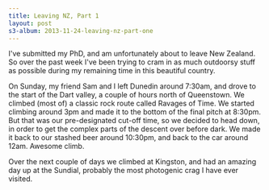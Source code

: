 ```yaml
---
title: Leaving NZ, Part 1
layout: post
s3-album: 2013-11-24-leaving-nz-part-one
---
```


I've submitted my PhD, and am unfortunately about to leave New Zealand.  So
over the past week I've been trying to cram in as much outdoorsy stuff as
possible during my remaining time in this beautiful country.


On Sunday, my friend Sam and I left Dunedin around 7:30am, and drove to the
start of the Dart valley, a couple of hours north of Queenstown. We climbed
(most of) a classic rock route called Ravages of Time.  We started climbing
around 3pm and made it to the bottom of the final pitch at 8:30pm.  But that
was our pre-designated cut-off time, so we decided to head down, in order to
get the complex parts of the descent over before dark.  We made it back to our
stashed beer around 10:30pm, and back to the car around 12am.  Awesome climb.


Over the next couple of days we climbed at Kingston, and had an amazing day
up at the Sundial, probably the most photogenic crag I have ever visited.
